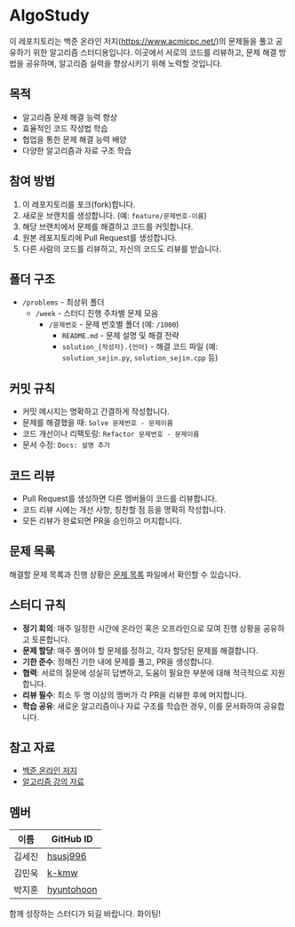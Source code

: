 # AlgoStudy
이 레포지토리는 백준 온라인 저지(https://www.acmicpc.net/)의 문제들을 풀고 공유하기 위한 알고리즘 스터디용입니다. 이곳에서 서로의 코드를 리뷰하고, 문제 해결 방법을 공유하며, 알고리즘 실력을 향상시키기 위해 노력할 것입니다.

## 목적
- 알고리즘 문제 해결 능력 향상
- 효율적인 코드 작성법 학습
- 협업을 통한 문제 해결 능력 배양
- 다양한 알고리즘과 자료 구조 학습

## 참여 방법
1. 이 레포지토리를 포크(fork)합니다.
2. 새로운 브랜치를 생성합니다. (예: `feature/문제번호-이름`)
3. 해당 브랜치에서 문제를 해결하고 코드를 커밋합니다.
4. 원본 레포지토리에 Pull Request를 생성합니다.
5. 다른 사람의 코드를 리뷰하고, 자신의 코드도 리뷰를 받습니다.

## 폴더 구조
- `/problems` - 최상위 폴더
  - `/week` - 스터디 진행 주차별 문제 모음
    - `/문제번호` - 문제 번호별 폴더 (예: `/1000`)
      - `README.md` - 문제 설명 및 해결 전략
      - `solution_{작성자}.{언어}` - 해결 코드 파일 (예: `solution_sejin.py`, `solution_sejin.cpp` 등)

## 커밋 규칙
- 커밋 메시지는 명확하고 간결하게 작성합니다.
- 문제를 해결했을 때: `Solve 문제번호 - 문제이름`
- 코드 개선이나 리팩토링: `Refactor 문제번호 - 문제이름`
- 문서 수정: `Docs: 설명 추가`

## 코드 리뷰
- Pull Request를 생성하면 다른 멤버들이 코드를 리뷰합니다.
- 코드 리뷰 시에는 개선 사항, 칭찬할 점 등을 명확히 작성합니다.
- 모든 리뷰가 완료되면 PR을 승인하고 머지합니다.

## 문제 목록
해결할 문제 목록과 진행 상황은 [문제 목록](problems/README.md) 파일에서 확인할 수 있습니다.

## 스터디 규칙
- **정기 회의**: 매주 일정한 시간에 온라인 혹은 오프라인으로 모여 진행 상황을 공유하고 토론합니다.
- **문제 할당**: 매주 풀어야 할 문제를 정하고, 각자 할당된 문제를 해결합니다.
- **기한 준수**: 정해진 기한 내에 문제를 풀고, PR을 생성합니다.
- **협력**: 서로의 질문에 성실히 답변하고, 도움이 필요한 부분에 대해 적극적으로 지원합니다.
- **리뷰 필수**: 최소 두 명 이상의 멤버가 각 PR을 리뷰한 후에 머지합니다.
- **학습 공유**: 새로운 알고리즘이나 자료 구조를 학습한 경우, 이를 문서화하여 공유합니다.

## 참고 자료
- [백준 온라인 저지](https://www.acmicpc.net/)
- [알고리즘 강의 자료](https://www.acmicpc.net/school/courses)

## 멤버
| 이름         | GitHub ID    |
|--------------|--------------|
| 김세진 | [hsusj996](https://github.com/hsusj996) |
| 김민욱 | [k-kmw](https://github.com/k-kmw) |
| 박지훈 | [hyuntohoon](https://github.com/hyuntohoon)|  

함께 성장하는 스터디가 되길 바랍니다. 화이팅!

